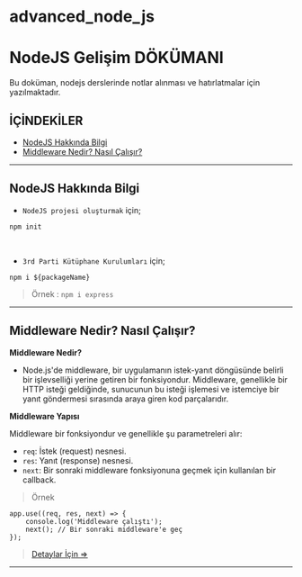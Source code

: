 # advanced_node_js
# **NodeJS Gelişim DÖKÜMANI**

Bu doküman, nodejs derslerinde notlar alınması ve hatırlatmalar için yazılmaktadır.
<br/>

## **İÇİNDEKİLER**
- [NodeJS Hakkında Bilgi](#nodejs-hakkında-bilgi)
- [Middleware Nedir? Nasıl Çalışır?](#middleware-nedir-nasıl-çalışır)
---

## **NodeJS Hakkında Bilgi**

- `NodeJS projesi oluşturmak` için;
```
npm init
```
<br/>

- `3rd Parti Kütüphane Kurulumları` için;
```
npm i ${packageName}
```
> Örnek : `npm i express`
---

## **Middleware Nedir? Nasıl Çalışır?**
**Middleware Nedir?**
- Node.js'de middleware, bir uygulamanın istek-yanıt döngüsünde belirli bir işlevselliği yerine getiren bir fonksiyondur. Middleware, genellikle bir HTTP isteği geldiğinde, sunucunun bu isteği işlemesi ve istemciye bir yanıt göndermesi sırasında araya giren kod parçalarıdır.

**Middleware Yapısı**

Middleware bir fonksiyondur ve genellikle şu parametreleri alır:
- `req`: İstek (request) nesnesi.
- `res`: Yanıt (response) nesnesi.
- `next`: Bir sonraki middleware fonksiyonuna geçmek için kullanılan bir callback.

> Örnek
```
app.use((req, res, next) => {
    console.log('Middleware çalıştı');
    next(); // Bir sonraki middleware'e geç
});
```
> [Detaylar İçin => ](middleware.md)

---
